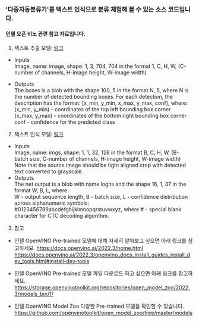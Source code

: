 ### '다중자동분류기'를 텍스트 인식으로 분류 체험해 볼 수 있는 소스 코드입니다. 

#### 인텔 오픈 비노 관련 참고 자료입니다.

1. 텍스트 추출 모델: [링크](https://docs.openvino.ai/2022.3/omz_models_model_horizontal_text_detection_0001.html)
- Inputs<br>
Image, name: image, shape: 1, 3, 704, 704 in the format 1, C, H, W, (C-number of channels, H-image height, W-image width)

- Outputs<br>
The boxes is a blob with the shape 100, 5 in the format N, 5, where N is the number of detected bounding boxes. For each detection, the description has the format: [x_min, y_min, x_max, y_max, conf], where:<br>
(x_min, y_min) - coordinates of the top left bounding box corner<br>
(x_max, y_max) - coordinates of the bottom right bounding box corner<br>
conf - confidence for the predicted class

2. 텍스트 인식 모델: [링크](https://docs.openvino.ai/2022.3/omz_models_model_text_recognition_0014.html)
- Inputs<br>
Image, name: imgs, shape: 1, 1, 32, 128 in the format B, C, H, W, (B-batch size, C-number of channels, H-image height, W-image width) <br>
Note that the source image should be tight aligned crop with detected text converted to grayscale.
- Outputs<br>
The net output is a blob with name logits and the shape 16, 1, 37 in the format W, B, L, where:<br>
W - output sequence length, B - batch size, L - confidence distribution across alphanumeric symbols: #0123456789abcdefghijklmnopqrstuvwxyz, where # - special blank character for CTC decoding algorithm.

3. 참고
- 인텔 OpenVINO Pre-trained 모델에 대해 자세히 알아보고 싶으면 아래 링크를 참고하세요.
https://docs.openvino.ai/2022.3/home.html <br>
https://docs.openvino.ai/2022.3/openvino_docs_install_guides_install_dev_tools.html#install-dev-tools

- 인텔 OpenVINO Pre-trained 모델 파일 다운로드 하고 싶으면 아래 링크를 참고하세요.
https://storage.openvinotoolkit.org/repositories/open_model_zoo/2022.3/models_bin/1/

- 인텔 OpenVINO Model Zoo 다양한 Pre-trained 모델을 확인할 수 있습니다.
https://github.com/openvinotoolkit/open_model_zoo/tree/master/models
